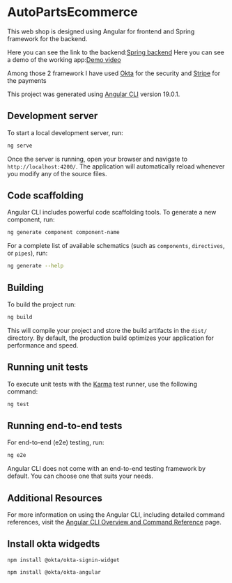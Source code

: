 # AutoPartsEcommerce
This web shop is designed using Angular for frontend and Spring framework for the backend.

Here you can see the link to the backend:[Spring backend](https://github.com/bozduran/PartsWarehouseManager)
Here you can see a demo of the working app:[Demo video]()


Among those 2 framework I have used [Okta](https://developer.okta.com/) for the security and [Stripe](https://stripe.com/en-gr)
for the payments






This project was generated using [Angular CLI](https://github.com/angular/angular-cli) version 19.0.1.

## Development server

To start a local development server, run:

```bash
ng serve
```

Once the server is running, open your browser and navigate to `http://localhost:4200/`. The application will automatically reload whenever you modify any of the source files.

## Code scaffolding

Angular CLI includes powerful code scaffolding tools. To generate a new component, run:

```bash
ng generate component component-name
```

For a complete list of available schematics (such as `components`, `directives`, or `pipes`), run:

```bash
ng generate --help
```

## Building

To build the project run:

```bash
ng build
```

This will compile your project and store the build artifacts in the `dist/` directory. By default, the production build optimizes your application for performance and speed.

## Running unit tests

To execute unit tests with the [Karma](https://karma-runner.github.io) test runner, use the following command:

```bash
ng test
```

## Running end-to-end tests

For end-to-end (e2e) testing, run:

```bash
ng e2e
```

Angular CLI does not come with an end-to-end testing framework by default. You can choose one that suits your needs.

## Additional Resources

For more information on using the Angular CLI, including detailed command references, visit the [Angular CLI Overview and Command Reference](https://angular.dev/tools/cli) page.

##  Install okta widgedts 
`npm install @okta/okta-signin-widget`

`npm install @okta/okta-angular`
